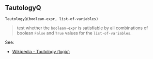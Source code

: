 ## TautologyQ

``` 
TautologyQ(boolean-expr, list-of-variables)
``` 

> test whether the `boolean-expr` is satisfiable by all combinations of boolean `False` and `True` values for the `list-of-variables`.
 
See:

* [Wikipedia - Tautology (logic)](https://en.wikipedia.org/wiki/Tautology_(logic))